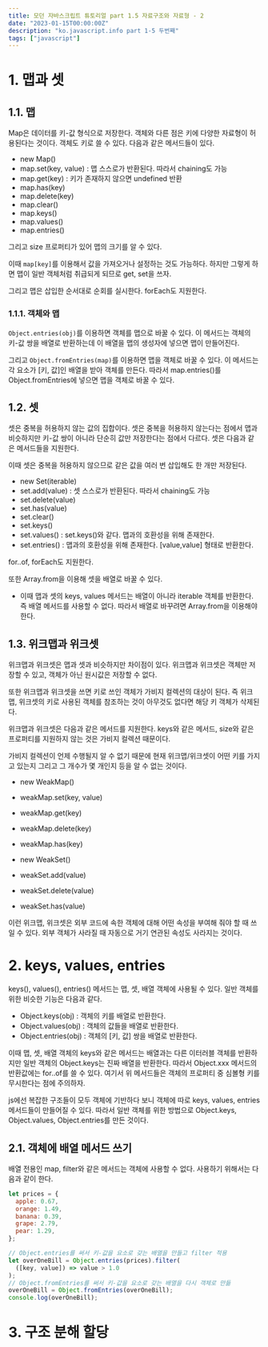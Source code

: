 ```yaml
---
title: 모던 자바스크립트 튜토리얼 part 1.5 자료구조와 자료형 - 2
date: "2023-01-15T00:00:00Z"
description: "ko.javascript.info part 1-5 두번째"
tags: ["javascript"]
---
```


# 1. 맵과 셋

## 1.1. 맵

Map은 데이터를 키-값 형식으로 저장한다. 객체와 다른 점은 키에 다양한 자료형이 허용된다는 것이다. 객체도 키로 쓸 수 있다. 다음과 같은 메서드들이 있다.

- new Map()
- map.set(key, value) : 맵 스스로가 반환된다. 따라서 chaining도 가능
- map.get(key) : 키가 존재하지 않으면 undefined 반환
- map.has(key)
- map.delete(key)
- map.clear()
- map.keys()
- map.values()
- map.entries()

그리고 size 프로퍼티가 있어 맵의 크기를 알 수 있다.

이때 `map[key]`를 이용해서 값을 가져오거나 설정하는 것도 가능하다. 하지만 그렇게 하면 맵이 일반 객체처럼 취급되게 되므로 get, set을 쓰자.

그리고 맵은 삽입한 순서대로 순회를 실시한다. forEach도 지원한다.

### 1.1.1. 객체와 맵

`Object.entries(obj)`를 이용하면 객체를 맵으로 바꿀 수 있다. 이 메서드는 객체의 키-값 쌍을 배열로 반환하는데 이 배열을 맵의 생성자에 넣으면 맵이 만들어진다.

그리고 `Object.fromEntries(map)`를 이용하면 맵을 객체로 바꿀 수 있다. 이 메서드는 각 요소가 [키, 값]인 배열을 받아 객체를 만든다. 따라서 map.entries()를 Object.fromEntries에 넣으면 맵을 객체로 바꿀 수 있다.

## 1.2. 셋

셋은 중복을 허용하지 않는 값의 집합이다. 셋은 중복을 허용하지 않는다는 점에서 맵과 비슷하지만 키-값 쌍이 아니라 단순히 값만 저장한다는 점에서 다르다. 셋은 다음과 같은 메서드들을 지원한다.

이때 셋은 중복을 허용하지 않으므로 같은 값을 여러 번 삽입해도 한 개만 저장된다.

- new Set(iterable)
- set.add(value) : 셋 스스로가 반환된다. 따라서 chaining도 가능
- set.delete(value)
- set.has(value)
- set.clear()
- set.keys()
- set.values() : set.keys()와 같다. 맵과의 호환성을 위해 존재한다.
- set.entries() : 맵과의 호환성을 위해 존재한다. [value,value] 형태로 반환한다.

for..of, forEach도 지원한다.

또한 Array.from을 이용해 셋을 배열로 바꿀 수 있다.

* 이때 맵과 셋의 keys, values 메서드는 배열이 아니라 iterable 객체를 반환한다. 즉 배열 메서드를 사용할 수 없다. 따라서 배열로 바꾸려면 Array.from을 이용해야 한다.

## 1.3. 위크맵과 위크셋

위크맵과 위크셋은 맵과 셋과 비슷하지만 차이점이 있다. 위크맵과 위크셋은 객체만 저장할 수 있고, 객체가 아닌 원시값은 저장할 수 없다. 

또한 위크맵과 위크셋을 쓰면 키로 쓰인 객체가 가비지 컬렉션의 대상이 된다. 즉 위크맵, 위크셋의 키로 사용된 객체를 참조하는 것이 아무것도 없다면 해당 키 객체가 삭제된다.

위크맵과 위크셋은 다음과 같은 메서드를 지원한다. keys와 같은 메서드, size와 같은 프로퍼티를 지원하지 않는 것은 가비지 컬렉션 때문이다. 

가비지 컬렉션이 언제 수행될지 알 수 없기 때문에 현재 위크맵/위크셋이 어떤 키를 가지고 있는지 그리고 그 개수가 몇 개인지 등을 알 수 없는 것이다.

- new WeakMap()
- weakMap.set(key, value)
- weakMap.get(key)
- weakMap.delete(key)
- weakMap.has(key)

- new WeakSet()
- weakSet.add(value)
- weakSet.delete(value)
- weakSet.has(value)

이런 위크맵, 위크셋은 외부 코드에 속한 객체에 대해 어떤 속성을 부여해 줘야 할 때 쓰일 수 있다. 외부 객체가 사라질 때 자동으로 거기 연관된 속성도 사라지는 것이다.

# 2. keys, values, entries

keys(), values(), entries() 메서드는 맵, 셋, 배열 객체에 사용될 수 있다. 일반 객체를 위한 비슷한 기능은 다음과 같다.

- Object.keys(obj) : 객체의 키를 배열로 반환한다.
- Object.values(obj) : 객체의 값들을 배열로 반환한다.
- Object.entries(obj) : 객체의 [키, 값] 쌍을 배열로 반환한다.

이때 맵, 셋, 배열 객체의 keys와 같은 메서드는 배열과는 다른 이터러블 객체를 반환하지만 일반 객체의 Object.keys는 진짜 배열을 반환한다. 따라서 Object.xxx 메서드의 반환값에는 for..of를 쓸 수 있다. 여기서 위 메서드들은 객체의 프로퍼티 중 심볼형 키를 무시한다는 점에 주의하자.

js에선 복잡한 구조들이 모두 객체에 기반하다 보니 객체에 따로 keys, values, entries 메서드들이 만들어질 수 있다. 따라서 일반 객체를 위한 방법으로 Object.keys, Object.values, Object.entries를 만든 것이다.

## 2.1. 객체에 배열 메서드 쓰기

배열 전용인 map, filter와 같은 메서드는 객체에 사용할 수 없다. 사용하기 위해서는 다음과 같이 한다.

```js
let prices = {
  apple: 0.67,
  orange: 1.49,
  banana: 0.39,
  grape: 2.79,
  pear: 1.29,
};

// Object.entries를 써서 키-값을 요소로 갖는 배열을 만들고 filter 적용
let overOneBill = Object.entries(prices).filter(
  ([key, value]) => value > 1.0
);
// Object.fromEntries를 써서 키-값을 요소로 갖는 배열을 다시 객체로 만듦
overOneBill = Object.fromEntries(overOneBill);
console.log(overOneBill);
```

# 3. 구조 분해 할당